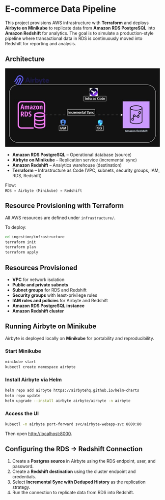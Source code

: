 # E-commerce Data Pipeline

This project provisions AWS infrastructure with **Terraform** and deploys **Airbyte on Minikube** to replicate data from **Amazon RDS PostgreSQL** into **Amazon Redshift** for analytics. The goal is to simulate a production-style pipeline where transactional data in RDS is continuously moved into Redshift for reporting and analysis.

## Architecture
![Architecture Diagram](Docs/Architecture.jpg)

- **Amazon RDS PostgreSQL** – Operational database (source)
- **Airbyte on Minikube** – Replication service (incremental sync)
- **Amazon Redshift** – Analytics warehouse (destination)
- **Terraform** – Infrastructure as Code (VPC, subnets, security groups, IAM, RDS, Redshift)

Flow:  
`RDS → Airbyte (Minikube) → Redshift`

## Resource Provisioning with Terraform
All AWS resources are defined under `infrastructure/`.

To deploy:
```bash
cd ingestion/infrastructure
terraform init
terraform plan
terraform apply
```

## Resources Provisioned
- **VPC** for network isolation  
- **Public and private subnets**  
- **Subnet groups** for RDS and Redshift  
- **Security groups** with least-privilege rules  
- **IAM roles and policies** for Airbyte and Redshift  
- **Amazon RDS PostgreSQL instance**  
- **Amazon Redshift cluster**  

## Running Airbyte on Minikube
Airbyte is deployed locally on **Minikube** for portability and reproducibility.

### Start Minikube 
```bash
minikube start
kubectl create namespace airbyte
```
### Install Airbyte via Helm
```bash
helm repo add airbyte https://airbytehq.github.io/helm-charts
helm repo update
helm upgrade --install airbyte airbyte/airbyte -n airbyte
```
### Access the UI
```bash
kubectl -n airbyte port-forward svc/airbyte-webapp-svc 8000:80
```
Then open [http://localhost:8000](http://localhost:8000).

## Configuring the RDS → Redshift Connection
1. Create a **Postgres source** in Airbyte using the RDS endpoint, user, and password.  
2. Create a **Redshift destination** using the cluster endpoint and credentials.  
3. Select **Incremental Sync with Deduped History** as the replication strategy.  
4. Run the connection to replicate data from RDS into Redshift.